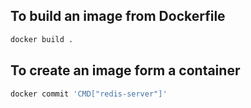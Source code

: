 ## To build an image from Dockerfile
```bash
docker build .
```

## To create an image form a container
```bash
docker commit 'CMD["redis-server"]'
```
